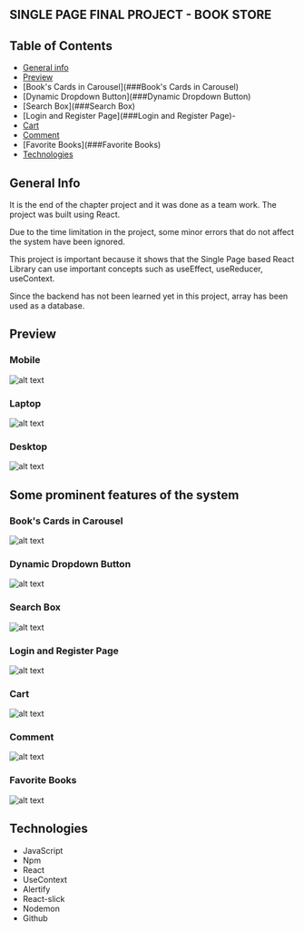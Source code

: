 ## SINGLE PAGE FINAL PROJECT - BOOK STORE

## Table of Contents

- [General info](#general-info)
- [Preview](#preview)
- [Book's Cards in Carousel](###Book's Cards in Carousel)
- [Dynamic Dropdown Button](###Dynamic Dropdown Button)
- [Search Box](###Search Box)
- [Login and Register Page](###Login and Register Page)- 
- [Cart](###Cart)
- [Comment](###Comment)
- [Favorite Books](###Favorite Books)
- [Technologies](#technologies)

## General Info

It is the end of the chapter project and it was done as a team work. The project was built using React.

Due to the time limitation in the project, some minor errors that do not affect the system have been ignored.

This project is important because it shows that the Single Page based React Library can use important concepts such as useEffect, useReducer, useContext.

Since the backend has not been learned yet in this project, array has been used as a database.

## Preview

### Mobile

![alt text](src/images/readmegifs/mobile.gif)

### Laptop

![alt text](src/images/readmegifs/laptop.gif)

### Desktop

![alt text](src/images/readmegifs/general.gif)


## Some prominent features of the system

### Book's Cards in Carousel

![alt text](src/images/readmegifs/slider.gif)

### Dynamic Dropdown Button

![alt text](src/images/readmegifs/category.gif)

### Search Box

![alt text](src/images/readmegifs/category.gif)


### Login and Register Page

![alt text](src/images/readmegifs/login.gif)

### Cart

![alt text](src/images/readmegifs/activities.gif)

### Comment

![alt text](src/images/readmegifs/comment.gif)

### Favorite Books

![alt text](src/images/readmegifs/merklist.gif)


## Technologies

- JavaScript
- Npm
- React
- UseContext
- Alertify
- React-slick
- Nodemon
- Github

